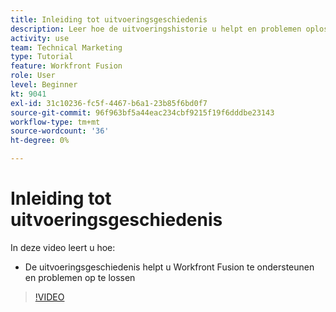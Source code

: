 ```yaml
---
title: Inleiding tot uitvoeringsgeschiedenis
description: Leer hoe de uitvoeringshistorie u helpt en problemen oplost in [!DNL Adobe Workfront Fusion].
activity: use
team: Technical Marketing
type: Tutorial
feature: Workfront Fusion
role: User
level: Beginner
kt: 9041
exl-id: 31c10236-fc5f-4467-b6a1-23b85f6bd0f7
source-git-commit: 96f963bf5a44eac234cbf9215f19f6dddbe23143
workflow-type: tm+mt
source-wordcount: '36'
ht-degree: 0%

---
```


# Inleiding tot uitvoeringsgeschiedenis

In deze video leert u hoe:

* De uitvoeringsgeschiedenis helpt u Workfront Fusion te ondersteunen en problemen op te lossen

>[!VIDEO](https://video.tv.adobe.com/v/335282/?quality=12)
